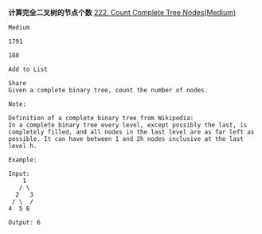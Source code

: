 **计算完全二叉树的节点个数**
[222. Count Complete Tree Nodes(Medium)](https://leetcode.com/problems/count-complete-tree-nodes/)


```
Medium

1791

188

Add to List

Share
Given a complete binary tree, count the number of nodes.

Note:

Definition of a complete binary tree from Wikipedia:
In a complete binary tree every level, except possibly the last, is completely filled, and all nodes in the last level are as far left as possible. It can have between 1 and 2h nodes inclusive at the last level h.

Example:

Input: 
    1
   / \
  2   3
 / \  /
4  5 6

Output: 6
```
